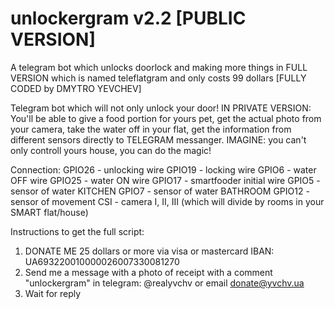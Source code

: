 # unlockergram v2.2 [PUBLIC VERSION]
A telegram bot which unlocks doorlock 
and making more things in FULL VERSION which is named teleflatgram and only costs 99 dollars
[FULLY CODED by DMYTRO YEVCHEV]

Telegram bot which will not only unlock your door! 
IN PRIVATE VERSION: You'll be able to give 
a food portion for yours pet, get the actual 
photo from your camera, take the water off 
in your flat, get the information from different 
sensors directly to TELEGRAM messanger. 
IMAGINE: you can't only controll yours house, 
you can do the magic! 


Connection:
GPIO26 - unlocking wire
GPIO19 - locking wire
GPIO6  - water OFF wire
GPIO25 - water ON wire
GPIO17 - smartfooder initial wire
GPIO5  - sensor of water KITCHEN
GPIO7  - sensor of water BATHROOM
GPIO12 - sensor of movement 
CSI    - camera I, II, III (which will divide
by rooms in your SMART flat/house)

Instructions to get the full script:
1. DONATE ME 25 dollars or more via visa or mastercard
IBAN: UA693220010000026007330081270
2. Send me a message with a photo of receipt 
with a comment "unlockergram" in telegram: 
@realyvchv or email donate@yvchv.ua
3. Wait for reply
 



